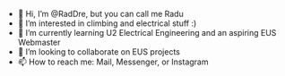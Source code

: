 - 👋 Hi, I’m @RadDre, but you can call me Radu
- 👀 I’m interested in climbing and electrical stuff :)
- 🌱 I’m currently learning U2 Electrical Engineering and an aspiring EUS Webmaster
- 💞️ I’m looking to collaborate on EUS projects
- 📫 How to reach me: Mail, Messenger, or Instagram

<!---
RadDre/RadDre is a ✨ special ✨ repository because its `README.md` (this file) appears on your GitHub profile.
You can click the Preview link to take a look at your changes.
--->
